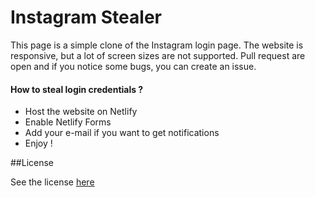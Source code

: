 # Instagram Stealer
This page is a simple clone of the Instagram login page. The website is responsive, but a lot of screen sizes are not supported. Pull request are open and if you notice some bugs, you can create an issue.

#### How to steal login credentials ?

- Host the website on Netlify
- Enable Netlify Forms
- Add your e-mail if you want to get notifications
- Enjoy !

##License

See the license [here](https://github.com/Pangaulin/Instagram-Stealer/blob/main/LICENSE.txt)
